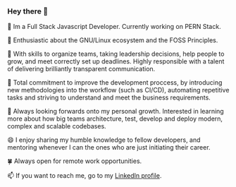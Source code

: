 ### Hey there 👋

💬 Im a Full Stack Javascript Developer. Currently working on PERN Stack.

🐂 Enthusiastic about the GNU/Linux ecosystem and the FOSS Principles.

🐃 With skills to organize teams, taking leadership decisions, help people to grow, and meet correctly set up deadlines. Highly responsible with a talent of delivering brilliantly transparent communication.

🤖 Total commitment to improve the development proccess, by introducing new methodologies into the workflow (such as CI/CD), automating repetitive tasks and striving to understand and meet the business requirements.

🔭 Always looking forwards onto my personal growth. Interested in learning more about how big teams architecture, test, develop and deploy modern, complex and scalable codebases.

😄 I enjoy sharing my humble knowledge to fellow developers, and mentoring whenever I can the ones who are just initiating their career.

🍀 Always open for remote work opportunities.

📫 If  you want to reach me, go to my [LinkedIn profile](https://www.linkedin.com/in/irungaray/).

<!--
Im Lionel, a self-taught, ambitious & pragmatical developer. 
I've been on the industry ~2 years working, primarily, on Frontend, but I'm around soft & hardware since I was a kid.

Im enthusiastic about the GNU/Linux ecosystem and the FOSS principles. All my personal projects are Open Source and available here, with proper documentation (I love writing it).

🔭 Im looking forwards to learn more about how a big, modern, complex and scalable code base should be architectured, in order to better translate business requirements into technical requirements.

😄 I really enjoy sharing my humble knowledge to fellow developers, and mentoring whenever I can the ones who are just initiating their career.

📫 If  you want to reach me, go to my [LinkedIn profile](https://www.linkedin.com/in/irungaray/).
-->

<!--
**Irungaray/Irungaray** is a ✨ _special_ ✨ repository because its `README.md` (this file) appears on your GitHub profile.

Here are some ideas to get you started:

- 🔭 I’m currently working on ...
- 🌱 I’m currently learning ...
- 👯 I’m looking to collaborate on ...
- 🤔 I’m looking for help with ...
- 💬 Ask me about ...
- 📫 How to reach me: ...
- 😄 Pronouns: ...
- ⚡ Fun fact: ...
-->

